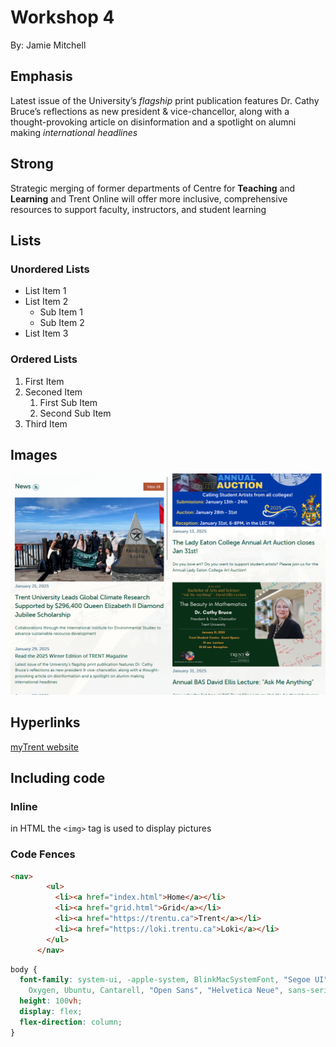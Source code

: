 # Workshop 4

By: Jamie Mitchell

## Emphasis

Latest issue of the University’s *flagship* print publication features Dr. Cathy Bruce’s reflections as new president & vice-chancellor, along with a thought-provoking article on disinformation and a spotlight on alumni making _international headlines_

## Strong

Strategic merging of former departments of Centre for **Teaching** and __Learning__ and Trent Online will offer more inclusive, comprehensive resources to support faculty, instructors, and student learning

## Lists

### Unordered Lists

- List Item 1
- List Item 2
    - Sub Item 1
    - Sub Item 2
- List Item 3

### Ordered Lists

1. First Item
2. Seconed Item
    1. First Sub Item
    2. Second Sub Item
3. Third Item


## Images 

![The main page of mytrent](./img/mainpage.png)

## Hyperlinks

[myTrent website](https://my.trentu.ca/portal/)

## Including code

### Inline

in HTML the `<img>` tag is used to display pictures

### Code Fences

```html
<nav>
        <ul>
          <li><a href="index.html">Home</a></li>
          <li><a href="grid.html">Grid</a></li>
          <li><a href="https://trentu.ca">Trent</a></li>
          <li><a href="https://loki.trentu.ca">Loki</a></li>
        </ul>
      </nav>
```

```css
body {
  font-family: system-ui, -apple-system, BlinkMacSystemFont, "Segoe UI", Roboto,
    Oxygen, Ubuntu, Cantarell, "Open Sans", "Helvetica Neue", sans-serif;
  height: 100vh;
  display: flex;
  flex-direction: column;
}
```
